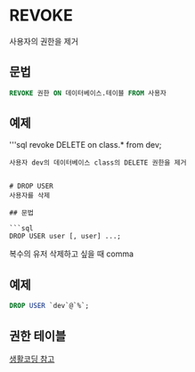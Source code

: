  

# REVOKE

사용자의 권한을 제거

## 문법

```sql
REVOKE 권한 ON 데이터베이스.테이블 FROM 사용자
```

## 예제

'''sql
revoke DELETE on class.* from dev;
```
사용자 dev의 데이터베이스 class의 DELETE 권한을 제거 


# DROP USER
사용자를 삭제 

## 문법 

```sql
DROP USER user [, user] ...;
```
복수의 유저 삭제하고 싶을 때 comma

## 예제
```sql 
DROP USER `dev`@`%`;
```


## 권한 테이블
[생활코딩 참고](https://opentutorials.org/course/195/1406)
